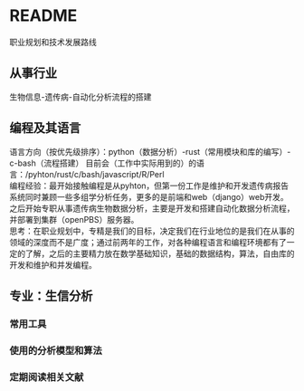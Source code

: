 # README
职业规划和技术发展路线

## 从事行业
生物信息-遗传病-自动化分析流程的搭建

## 编程及其语言
语言方向（按优先级排序）：python（数据分析）-rust（常用模块和库的编写）-c-bash（流程搭建） 
目前会（工作中实际用到的）的语言：/pyhton/rust/c/bash/javascript/R/Perl  
编程经验：最开始接触编程是从pyhton，但第一份工作是维护和开发遗传病报告系统同时兼顾一些多组学分析任务，更多的是前端和web（django）web开发。之后开始专职从事遗传病生物数据分析，主要是开发和搭建自动化数据分析流程，并部署到集群（openPBS）服务器。  
思考：在职业规划中，专精是我们的目标，决定我们在行业地位的是我们在从事的领域的深度而不是广度；通过前两年的工作，对各种编程语言和编程环境都有了一定的了解，之后的主要精力放在数学基础知识，基础的数据结构，算法，自由库的开发和维护和并发编程。  

## 专业：生信分析
### 常用工具
### 使用的分析模型和算法
### 定期阅读相关文献
